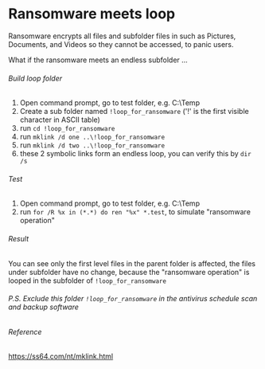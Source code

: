 # Ransomware meets loop

Ransomware encrypts all files and subfolder files in such as Pictures, Documents, and Videos so they cannot be accessed, to panic users. 

What if the ransomware meets an endless subfolder ...

###### Build loop folder
1. Open command prompt, go to test folder, e.g. C:\Temp
2. Create a sub folder named ``!loop_for_ransomware`` ('!' is the first visible character in ASCII table)
3. run ``cd !loop_for_ransomware``
4. run ``mklink /d one ..\!loop_for_ransomware``
5. run ``mklink /d two ..\!loop_for_ransomware``
6. these 2 symbolic links form an endless loop, you can verify this by ``dir /s``

###### Test
1. Open command prompt, go to test folder, e.g. C:\Temp
2. run ``for /R %x in (*.*) do ren "%x" *.test``, to simulate "ransomware operation"

###### Result
You can see only the first level files in the parent folder is affected, the files under subfolder have no change, because the "ransomware operation" is looped in the subfolder of ``!loop_for_ransomware``

###### P.S. Exclude this folder ``!loop_for_ransomware`` in the antivirus schedule scan and backup software

###### Reference
https://ss64.com/nt/mklink.html

